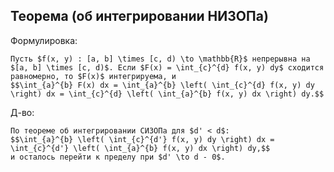 ## Теорема (об интегрировании НИЗОПа)
Формулировка:
```spoiler-markdown
Пусть $f(x, y) : [a, b] \times [c, d) \to \mathbb{R}$ непрерывна на $[a, b] \times [c, d)$. Если $F(x) = \int_{c}^{d} f(x, y) dy$ сходится равномерно, то $F(x)$ интегрируема, и
$$\int_{a}^{b} F(x) dx = \int_{a}^{b} \left( \int_{c}^{d} f(x, y) dy \right) dx = \int_{c}^{d} \left( \int_{a}^{b} f(x, y) dx \right) dy.$$
```

Д-во:
```spoiler-markdown
По теореме об интегрировании СИЗОПа для $d' < d$:
$$\int_{a}^{b} \left( \int_{c}^{d'} f(x, y) dy \right) dx = \int_{c}^{d'} \left( \int_{a}^{b} f(x, y) dx \right) dy,$$
и осталось перейти к пределу при $d' \to d - 0$.
```
